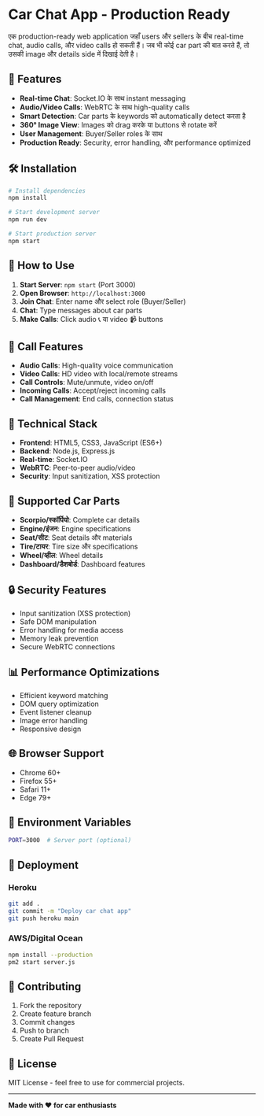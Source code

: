 # Car Chat App - Production Ready

एक production-ready web application जहाँ users और sellers के बीच real-time chat, audio calls, और video calls हो सकती हैं। जब भी कोई car part की बात करते हैं, तो उसकी image और details side में दिखाई देती है।

## 🚀 Features

- **Real-time Chat**: Socket.IO के साथ instant messaging
- **Audio/Video Calls**: WebRTC के साथ high-quality calls
- **Smart Detection**: Car parts के keywords को automatically detect करता है
- **360° Image View**: Images को drag करके या buttons से rotate करें
- **User Management**: Buyer/Seller roles के साथ
- **Production Ready**: Security, error handling, और performance optimized

## 🛠️ Installation

```bash
# Install dependencies
npm install

# Start development server
npm run dev

# Start production server
npm start
```

## 🎯 How to Use

1. **Start Server**: `npm start` (Port 3000)
2. **Open Browser**: `http://localhost:3000`
3. **Join Chat**: Enter name और select role (Buyer/Seller)
4. **Chat**: Type messages about car parts
5. **Make Calls**: Click audio 📞 या video 📹 buttons

## 📱 Call Features

- **Audio Calls**: High-quality voice communication
- **Video Calls**: HD video with local/remote streams
- **Call Controls**: Mute/unmute, video on/off
- **Incoming Calls**: Accept/reject incoming calls
- **Call Management**: End calls, connection status

## 🔧 Technical Stack

- **Frontend**: HTML5, CSS3, JavaScript (ES6+)
- **Backend**: Node.js, Express.js
- **Real-time**: Socket.IO
- **WebRTC**: Peer-to-peer audio/video
- **Security**: Input sanitization, XSS protection

## 🚗 Supported Car Parts

- **Scorpio/स्कॉर्पियो**: Complete car details
- **Engine/इंजन**: Engine specifications  
- **Seat/सीट**: Seat details और materials
- **Tire/टायर**: Tire size और specifications
- **Wheel/व्हील**: Wheel details
- **Dashboard/डैशबोर्ड**: Dashboard features

## 🔒 Security Features

- Input sanitization (XSS protection)
- Safe DOM manipulation
- Error handling for media access
- Memory leak prevention
- Secure WebRTC connections

## 📊 Performance Optimizations

- Efficient keyword matching
- DOM query optimization
- Event listener cleanup
- Image error handling
- Responsive design

## 🌐 Browser Support

- Chrome 60+
- Firefox 55+
- Safari 11+
- Edge 79+

## 📝 Environment Variables

```bash
PORT=3000  # Server port (optional)
```

## 🚀 Deployment

### Heroku
```bash
git add .
git commit -m "Deploy car chat app"
git push heroku main
```

### AWS/Digital Ocean
```bash
npm install --production
pm2 start server.js
```

## 🤝 Contributing

1. Fork the repository
2. Create feature branch
3. Commit changes
4. Push to branch
5. Create Pull Request

## 📄 License

MIT License - feel free to use for commercial projects.

---

**Made with ❤️ for car enthusiasts**